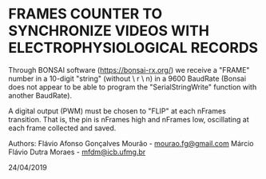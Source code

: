 # FRAMES COUNTER TO SYNCHRONIZE VIDEOS WITH ELECTROPHYSIOLOGICAL RECORDS 

Through BONSAI software (https://bonsai-rx.org/) we receive a "FRAME" number in a 10-digit "string" (without \ r \ n) in a 9600 BaudRate 
(Bonsai does not appear to be able to program the "SerialStringWrite" function with another BaudRate).

A digital output (PWM) must be chosen to "FLIP" at each nFrames transition. That is, the pin is nFrames high and nFrames low, oscillating at each frame collected and saved.

Authors: 
Flávio Afonso Gonçalves Mourão - mourao.fg@gmail.com
Márcio Flávio Dutra Moraes - mfdm@icb.ufmg.br
        
24/04/2019

